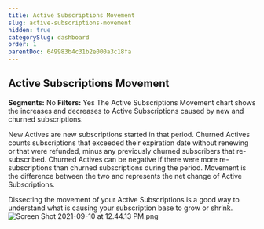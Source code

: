 ```yaml
---
title: Active Subscriptions Movement
slug: active-subscriptions-movement
hidden: true
categorySlug: dashboard
order: 1
parentDoc: 649983b4c31b2e000a3c18fa
---
```

## Active Subscriptions Movement
**Segments:** No
**Filters:** Yes
The Active Subscriptions Movement chart shows the increases and decreases to Active Subscriptions caused by new and churned subscriptions.

New Actives are new subscriptions started in that period. Churned Actives counts subscriptions that exceeded their expiration date without renewing or that were refunded, minus any previously churned subscribers that re-subscribed. Churned Actives can be negative if there were more re-subscriptions than churned subscriptions during the period. Movement is the difference between the two and represents the net change of Active Subscriptions.

Dissecting the movement of your Active Subscriptions is a good way to understand what is causing your subscription base to grow or shrink. 
![](https://files.readme.io/dbce72e-Screen_Shot_2021-09-10_at_12.44.13_PM.png "Screen Shot 2021-09-10 at 12.44.13 PM.png")